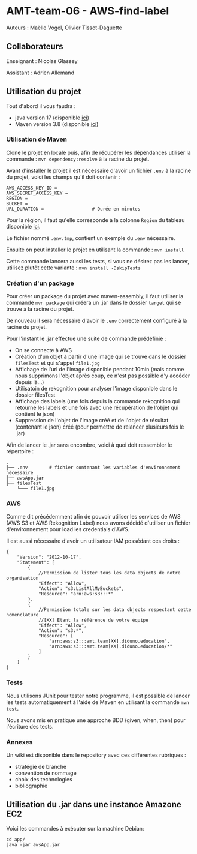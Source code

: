 # AMT-team-06 - AWS-find-label

Auteurs : Maëlle Vogel, Olivier Tissot-Daguette

## Collaborateurs

Enseignant : Nicolas Glassey

Assistant : Adrien Allemand

## Utilisation du projet

Tout d'abord il vous faudra :

- java version 17 (disponible [ici](https://www.oracle.com/java/technologies/javase/jdk17-archive-downloads.html))
- Maven version 3.8 (disponible [ici](https://maven.apache.org/download.cgi))

### Utilisation de Maven

Clone le projet en locale puis, afin de récupérer les dépendances utiliser la commande : ```mvn dependency:resolve``` à la racine du projet.

Avant d'installer le projet il est nécessaire d'avoir un fichier `.env` à la racine du projet, voici les champs qu'il doit contenir :

```
AWS_ACCESS_KEY_ID =
AWS_SECRET_ACCESS_KEY =
REGION = 
BUCKET =
URL_DURATION =                  # Durée en minutes
```

Pour la région, il faut qu'elle corresponde à la colonne `Region` du tableau disponible [ici](https://docs.aws.amazon.com/AmazonRDS/latest/UserGuide/Concepts.RegionsAndAvailabilityZones.html#Concepts.RegionsAndAvailabilityZones.Regions).

Le fichier nommé `.env.tmp`, contient un exemple du `.env` nécessaire.

Ensuite on peut installer le projet en utilisant la commande : ```mvn install```

Cette commande lancera aussi les tests, si vous ne désirez pas les lancer, utilisez plutôt cette variante : ```mvn install -DskipTests```

### Création d'un package

Pour créer un package du projet avec maven-assembly, il faut utiliser la commande ```mvn package``` qui créera un .jar dans le dossier ```target``` qui se trouve à la racine du projet.

De nouveau il sera nécessaire d'avoir le `.env` correctement configuré à la racine du projet.

Pour l'instant le .jar effectue une suite de commande prédéfinie :
- On se connecte à AWS
- Création d'un objet à partir d'une image qui se trouve dans le dossier ```filesTest``` et qui s'appel ```file1.jpg```
- Affichage de l'url de l'image disponible pendant 10min (mais comme nous supprimons l'objet après coup, ce n'est pas possible d'y accéder depuis là...)
- Utilisatoin de rekognition pour analyser l'image disponible dans le dossier filesTest
- Affichage des labels (une fois depuis la commande rekognition qui retourne les labels et une fois avec une récupération de l'objet qui contient le json)
- Suppression de l'objet de l'image créé et de l'objet de résultat (contenant le json) créé (pour permettre de relancer plusieurs fois le .jar)

Afin de lancer le .jar sans encombre, voici à quoi doit ressembler le répertoire :

```
.
├── .env        # fichier contenant les variables d'environnement nécessaire
├── awsApp.jar
├── filesTest
    └─── file1.jpg
```

### AWS

Comme dit précédemment afin de pouvoir utiliser les services de AWS (AWS S3 et AWS Rekognition Label) nous avons décidé d'utiliser un fichier d'environnement pour load les credentials d'AWS.

Il est aussi nécessaire d'avoir un utilisateur IAM possédant ces droits :

```
{
    "Version": "2012-10-17",
    "Statement": [
        {
            //Permission de lister tous les data objects de notre organisation
            "Effect": "Allow",
            "Action": "s3:ListAllMyBuckets",
            "Resource": "arn:aws:s3:::*"
        },
        {
            //Permission totale sur les data objects respectant cette nomenclature
            //[XX] Etant la référence de votre équipe
            "Effect": "Allow",
            "Action": "s3:*",
            "Resource": [
                "arn:aws:s3:::amt.team[XX].diduno.education",
                "arn:aws:s3:::amt.team[XX].diduno.education/*"
            ]
        }
    ]
}

```

### Tests

Nous utilisons JUnit pour tester notre programme, il est possible de lancer les tests automatiquement à l'aide de Maven en utilisant la commande ```mvn test```.

Nous avons mis en pratique une approche BDD (given, when, then) pour l'écriture des tests.

### Annexes

Un wiki est disponible dans le repository avec ces différentes rubriques :
- stratégie de branche
- convention de nommage
- choix des technologies
- bibliographie

## Utilisation du .jar dans une instance Amazone EC2

Voici les commandes à exécuter sur la machine Debian:

```
cd app/
java -jar awsApp.jar
```